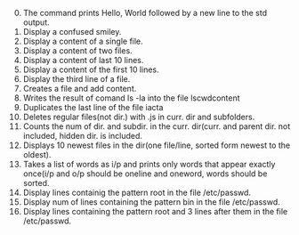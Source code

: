 0. The command prints Hello, World followed by a new line to the std output.
1. Display a confused smiley.
2. Display a content of a single file.
3. Display a content of two files.
4. Display a content of last 10 lines.
5. Display a content of the first 10 lines.
6. Display the third line of a file.
7. Creates a file and add content.
8. Writes the result of comand ls -la into the file lscwdcontent
9. Duplicates the last line of the file iacta
10. Deletes regular files(not dir.) with .js in curr. dir and subfolders.
11. Counts the num of dir. and subdir. in the curr. dir(curr. and parent dir. not included, hidden dir. is included.
12. Displays 10 newest files in the dir(one file/line, sorted form newest to the oldest).
13. Takes a list of words as i/p and prints only words that appear exactly once(i/p and o/p should be oneline and oneword, words should be sorted.
14. Display lines containig the pattern root in the file /etc/passwd.
15. Display num of lines containing the pattern bin in the file /etc/passwd.
16. Display lines containing the pattern root and 3 lines after them in the file /etc/passwd.

